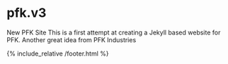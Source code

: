 # pfk.v3
New PFK Site
This is a first attempt at creating a Jekyll based website for PFK.
Another great idea
from PFK Industries

{% include_relative /footer.html %}
